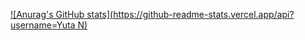 [![Anurag's GitHub stats](https://github-readme-stats.vercel.app/api?username=Yuta N)](https://github.com/anuraghazra/github-readme-stats)
